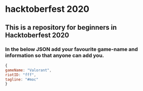 # hacktoberfest 2020

## This is a repository for beginners in Hacktoberfest 2020

### In the below JSON add your favourite game-name and information so that anyone can add you.

``` javascript
{
gameName: "Valorant",
riotID: "fff",
tagline: "#moc"
}


```


